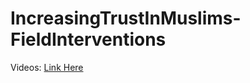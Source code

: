 # IncreasingTrustInMuslims-FieldInterventions

Videos: [Link Here](https://drive.google.com/drive/folders/18baVf-VAPNuQ3oa6druxvB8OUq21-hlo?usp=sharing)
